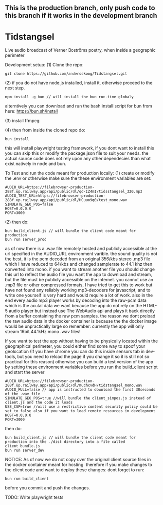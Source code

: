 ## This is the production branch, only push code to this branch if it works in the development branch

# Tidstangsel
Live audio broadcast of Verner Boströms poetry, when inside a geographic perimeter

Development setup:
(1) Clone the repo:

	git clone https://github.com/andersskoog/Tidstangsel.git

(2) if you do not have node.js installed, install it, otherwise proceed to the next step.  

	npm install -g bun // will install the bun run-time globaly
alterntively you can download and run the bash install script for bun from here: https://bun.sh/install

(3) install ffmpeg

(4) then from inside the cloned repo do:

	bun install

this will install playwright testing framework, if you dont want to install this you can skip this or modify the package.json file to suit your needs.
the actual source code does not rely upon any other dependecies than what exist natively in node and bun.

To Test and run the code meant for production locally:
(1) create or modify the .env or otherwise make sure the these environment variables are set: 

	AUDIO_URL=https://filebrowser-production-288f.up.railway.app/api/public/dl/qd-IZ4mI/tidsstangsel_320.mp3
	AUDIO_TEST_URL=https://filebrowser-production-288f.up.railway.app/api/public/dl/HCuuo9q0/test_mono.wav
	SIMULATE_GEO_POS=false
	HOST=0.0.0.0
	PORT=3000

(2)
then do:

	bun build_client.js // will bundle the client code meant for production
	bun run server_prod

as of now there is a .wav file remotely hosted and publicly accessible at the url specified in the AUDIO_URL environment varible.
the sound quality is not the best, it is the pcm decoded from an original 356/kbs stereo .mp3 file which I have reduced to 64/kbs and changed samplerate to 
44.1 khz then converted into mono. if you want to stream another file you should change this url to reflect the audio file you want the app 
to download and stream, but the file must be publicly accessible on the internet. you cannot use an .mp3 file or other compressed formats, 
I have tried to get this to work but have not found any reliably working mp3-decoders for javascript, and to write one yourself is very hard and would require a lot of work. also in the end every audio mp3 player works by decoding into the raw-pcm data which is the acutal data we want because the app do not rely on the HTML-5 audio player but instead use The WebAudio api and plays it back directly from a buffer containing the raw pcm samples.
the reason we dont preload the raw audio data in the docker container is because the the docker image would be unpractically large
so remember: currently the app will only stream 16bit 44.1kHz mono .wav files!

If you want to test the app without having to be physically located within the geographical perimeter, you could either find some way to spoof your geolocation
(If you have chrome you can do this inside sensors tab in dev-tools, but you need to reload the page if you change it so it is still not 
so practical for this reason) otherwise you can build a test version of the app by setting these environment variables before 
you run the build_client script and start the server

	AUDIO_URL=https://filebrowser-production-288f.up.railway.app/api/public/dl/muchcvdH/tidstangsel_mono.wav 
	AUDIO_FULL=false // app is instructed to download the first 30seconds of the .wav file
	SIMULATE_GEO_POS=true //will bundle the client_simpos.js instead of client.js and the code it loads
	USE_CSP=true //will use a restrictive content security policy could be set to false also if you want to load remote resources in development
	HOST=0.0.0.0 
	PORT=3000

then do:

	bun build_client.js // will bundle the client code meant for production into the ./dist directory into a file called client_bundle.js 
	bun run server_dev

NOTICE:
As of now we do not copy over the original client source files in the docker container meant for hosting. 
therefore if you make changes to the client code and want to deploy these changes: 
dont forget to run: 	

	bun run build_client 

before you commit and push the changes.

TODO:
Write playwright tests

